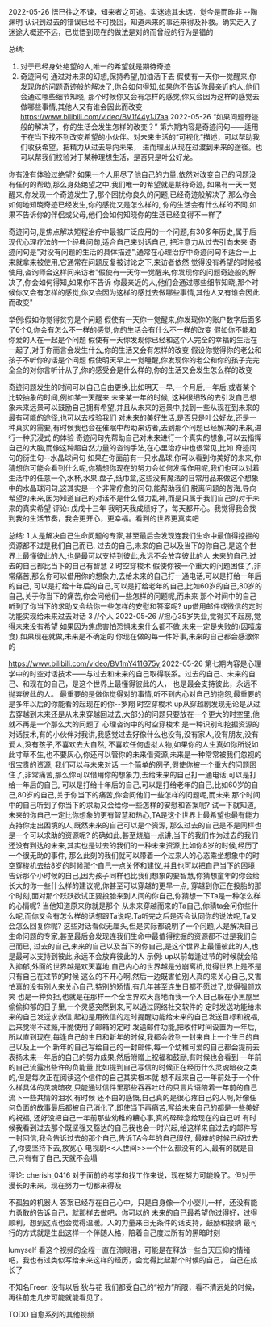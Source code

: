 
2022-05-26
悟已往之不谏，知来者之可追。实迷途其未远，觉今是而昨非 --陶渊明
认识到过去的错误已经不可挽回，知道未来的事还来得及补救。确实走入了迷途大概还不远，已觉悟到现在的做法是对的而曾经的行为是错的


总结:
1. 对于已经身处绝望的人,唯一的希望就是期待奇迹
2. 奇迹问句 通过对未来的幻想,保持希望,加油活下去
   假使有一天你一觉醒来,你发现你的问题奇迹般的解决了,你会如何得知,如果你不告诉你最亲近的人,他们会通过哪些细节知晓,
     那个时候你又会有怎样的感觉,你又会因为这样的感觉去做哪些事情,其他人又有谁会因此而改变
https://www.bilibili.com/video/BV1f44y1J7aa  2022-05-26
“如果问题奇迹般的解决了，你的生活会发生怎样的改变？”
第六期内容是奇迹问句——适用于在当下找不到改变希望的小伙伴。对未来生活的“可视化”描述，可以帮助我们收获希望，把精力从过去导向未来，
进而理出从现在过渡到未来的途径。也可以帮我们校验对于某种理想生活，是否只是叶公好龙。

你有没有体验过绝望? 如果一个人用尽了他自己的力量,依然对改变自己的问题没有任何的帮助,那么身处绝望之中,我们唯一的希望就是期待奇迹,
如果有一天一觉醒来,你发现一个奇迹发生了,那个困扰你良久的问题,已经奇迹般解决了,那么你会如何地知晓奇迹已经发生,你的感觉又是怎么样的,
你的生活会有什么样的不同,如果不告诉你的伴侣或父母,他们会如何知晓你的生活已经变得不一样了

奇迹问句,是焦点解决短程治疗中最被广泛应用的一个问题,有30多年历史,属于后现代心理疗法的一个经典问句,适合自己来对话自己,
把注意力从过去引向未来
奇迹问句是"对没有问题的生活的具体描述",通常在心理治疗中奇迹问句不适合一上来就拿来被使用,它通常在问题反复被讨论之下,来访者依然
觉得没有希望的时候被使用,咨询师会这样问来访者"假使有一天你一觉醒来,你发现你的问题奇迹般的解决了,你会如何得知,如果你不告诉
你最亲近的人,他们会通过哪些细节知晓,那个时候你又会有怎样的感觉,你又会因为这样的感觉去做哪些事情,其他人又有谁会因此而改变"

举例:假如你觉得贫穷是个问题
假使有一天你一觉醒来,你发现你的账户数字后面多了6个0,你会有怎么不一样的感觉,你的生活会有什么不一样的改变
假如你不能和你爱的人在一起是个问题
假使有一天你发现你已经和这个人完全的幸福的生活在一起了,对于你而言会发生什么,你的生活又会有怎样的改变
假设你觉得你的老公和孩子不听你的话是个问题
假使明天早上一觉睡醒,你发现你的老公和你的孩子完完全全的对你言听计从了,你的感受会是什么样的,你的生活又会发生怎么样的改变

奇迹问题发生的时间可以自己自由更换,比如明天一早,一个月后,一年后,或者某个比较抽象的时间,例如某一天醒来,未来某一年的时候,
这种很细致的去引发自己想象未来远景可以鼓励自己拥有希望,并且从未来的远景中,找到一些从现在到未来的最有可能的途径,也可以去校验我们
对未来的美好生活,是否只是叶公好龙,还是一种真实的需要,有时候我也会在催眠中帮助来访者,去到那个问题已经解决的未来,进行一种沉浸式
的体验
奇迹问句先帮助自己对未来进行一个真实的想象,可以去指挥自己的大脑,而像这种超自然力量的咨询手法,在心里治疗中也很常见,比如
奇迹问句的衍生句--水晶球问句
如果在你面前有一只水晶球,你可以看到你美好的未来,你猜想你可能会看到什么呢,你猜想你现在的努力会如何发挥作用呢,我们也可以对着
生活中的任意一个,水杯,水果,盘子,纸巾盒,这些没有魔法的日常用品来做这个想象中的水晶球问句,这其实是一个非常疗愈的问句,能帮助我们
脱离问题的苦海,导向希望的未来,因为知道自己的对话不是什么怪力乱神,而是只属于我们自己的对于未来的真实希望
评论:
戊戌十三年
我明天我成绩好了，每天都开心。我觉得我会找到我的生活节奏，我会更开心，更幸福。看到的世界更真实吧


总结:
1 人是解决自己生命问题的专家,甚至最后会发现连我们生命中最值得挖掘的资源都不过是我们自己而已,
过去的自己,未来的自己以及当下的你自己,是这个世界上最懂彼此的人,也是最可以支持到彼此,永远不会放弃彼此的人
未来的自己,过去的自己都比当下的自己有智慧
2 时空穿梭术
假使你被一个重大的问题困住了,非常痛苦,那么你可以借用你的想象力,去给未来的自己打一通电话,可以是打给一年后的自己,
可以是打给十年后的自己,可以是打给老年的自己,比如60岁的自己,80岁的自己,关于你当下的痛苦,你会问他们一些怎样的问题呢,而未来
那个时间中的自己听到了你当下的求助又会给你一些怎样的安慰和答案呢?
up借用邮件或微信的定时功能实现给未来过去对话
3 //个人 2022-05-26
//担心35岁失业,觉得买不起房,觉得未来没有希望
如果因为焦虑害怕恐惧未来什么都不做,未来一定是失败的(因噎废食),如果现在就做,未来是不确定的
你现在做的每一件好事,未来的自己都会感激你的

https://www.bilibili.com/video/BV1mY411G75y 2022-05-26
第七期内容是心理学中的时空对话技术——与过去和未来的自己取得联系。过去的自己、未来的自己、和现在的自己，是这个世界上最懂得彼此的人，
也是最会支持彼此，永远不抛弃彼此的人。
最重要的是做你觉得对的事情,听不到内心对自己的抱怨,最重要的是多年以后的你能看的起现在的你--罗翔
时空穿梭术
up从穿越剧发现无论是从过去穿越到未来还是从未来穿越回过去,大部分的问题只要放在一个更大的时空里,他就不再是一个那么大的问题了
心理咨询中的时空穿梭术
是一种识别和挖掘资源的对话技术,有的小伙伴对我讲,我感觉过去好像什么也没有,没有家人,没有朋友,没有爱人,没有孩子,不喜欢去大自然,
不喜欢任何虚拟人物,如果你的人生真如你所说如此寸草不生,也不要灰心,你还可以管你的未来借资源,未来是一种常常被我们忽视的很宝贵的资源,
我们可以与未来对话
一个简单的例子,假使你被一个重大的问题困住了,非常痛苦,那么你可以借用你的想象力,去给未来的自己打一通电话,可以是打给一年后的自己,
可以是打给十年后的自己,可以是打给老年的自己,比如60岁的自己,80岁的自己,关于你当下的痛苦,你会问他们一些怎样的问题呢,而未来
那个时间中的自己听到了你当下的求助又会给你一些怎样的安慰和答案呢?
试一下就知道,未来的你自己一定比你想象的更有智慧和热心,TA是这个世界上最希望也最有能力支持你走出困境的人,既然未来的自己可以是个资源,
那么过去的自己是不是同样也是一个可以求助的资源呢?
的确如此,甚至烧脑一点讲,当下的我们作为过去的我们还没有到达的未来,其实也是过去的我们的一种未来资源,比如你8岁的时候,经历了一个很无助的事件,
那么此刻的我们就可以带着一个过来人的心态乘坐想象中的时空穿梭机去给8岁的时候那个自己一点关怀和建议,并且也可以把自己当下的困境
告诉那个小时候的自己,因为孩子同样也比我们想象的要智慧,你猜想童年的你会给长大的你一些什么样的建议呢,你甚至可以穿越的更早一点,
穿越到你正在投胎的那个时刻,面对那个跃跃欲试正要投胎来到人间的你自己,你猜想一下Ta是一种怎么样的心情呢? 当他知道原来你就是那个
从未来穿越而来的Ta自己,你猜ta会问你些什么呢,而你又会有怎么样的话想跟Ta说呢.Ta听完之后是否会认同你的说法呢,Ta又会怎么回复你呢?
这些对话看似无厘头,但是实际都说明了一个问题,人是解决自己生命问题的专家,甚至最后会发现连我们生命中最值得挖掘的资源都不过是我们自己而已,
过去的自己,未来的自己以及当下的你自己,是这个世界上最懂彼此的人,也是最可以支持到彼此,永远不会放弃彼此的人
示例:
up以前每逢过节的时候就会陷入抑郁,外面的世界越是欢天喜地,自己内心的世界越是分崩离析,觉得世界上是不是只有自己在过节的时候
这么的不开心啊,然后一边既害怕别人真的来关心自己,又害怕真的没有别人来关心自己,特别的矫情,有几年甚至连生日都不愿过了,觉得强颜欢笑
也是一种负担,也就是在那样一个全世界欢天喜地而我一个人自己躲在小黑屋里偷偷抑郁的日子里,一个灵感突然到来,可以通过网络社交软件的
定时发送功能给未来的自己发送求救信,起初是用微信的定时提醒功能给未来的自己发送目标和祝福,后来觉得不过瘾,干脆使用了邮箱的定时
发送邮件功能,把收件时间设置为一年后,所以直到现在,每逢自己的生日和新年的时候,我都会收到一封来自上一个生日的自己以及上一个
新年的自己写给自己的一封邮件,每一个幼稚可爱的自己都会提前去表扬未来一年后的自己的努力成果,然后附赠上祝福和鼓励,有时候也会看到
一年前的自己流露出些许的负能量,比如提到自己写信的时候正在经历什么灵魂暗夜之类的,但是每次正在阅读这个信件的自己其实根本就
想不起来自己一年前处于一个什么样具体的灵魂暗夜,只能通过信件里那些吞吞吐吐的只言片语陪着一年前的自己流下一些共情的泪水,有时候
还不由的感慨,自己真的是很心疼自己的人啊,好像任何负面的故事最后都被自己消化了,即使当下再痛苦,写给未来自己的都是一些美好的祝福,
还好没把自己一年前那些幼稚的糟心事,真的碎碎念给现在的自己听
有时候我看到过去那个既坚强又豁达的自己我也会一时兴起,给这样来自过去的邮件写一封回信,我会告诉过去的那个自己,告诉TA今年的自己很好,
最难的时候已经过去了,你要坚持下去,放宽心
电视剧<<人世间>>一个什么都没有的人,最有的就是自己,只有有了自己,天就不会塌

评论:
cherish_0416
对于面前的考学和找工作来说，现在努力可能晚了。但对于漫长的未来，现在努力一切都来得及

不孤独的机器人
答案已经存在自己心中，只是自身像一个小婴儿一样，还没有能力勇敢的告诉自己，就那样去做吧，你可以的
未来的自己最希望你过得好，过得顺利，想到这点也会觉得温暖。人的力量来自无条件的话支持，鼓励和接纳
最可行的方式就是生出这样一个伴随人格，陪着自己度过所有的黑暗时刻

lumyself
看这个视频的全程一直在流眼泪，可能是在释放一些白天压抑的情绪吧，我也有过类似写给未来这样的经历，会觉得比起那个时候的自己，
自己在成长了

不知名Freer:
   没有以后
狄与花
我们都受自己的“视力”所限，看不清远处的时候，再往前走几步可能就能看见了。

TODO 自愈系列的其他视频